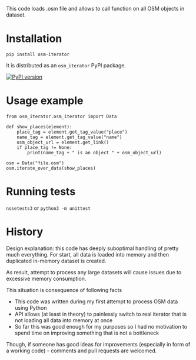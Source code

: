 This code loads .osm file and allows to call function on all OSM objects in dataset.

# Installation

`pip install osm-iterator`

It is distributed as an `osm_iterator` PyPI package.

[![PyPI version](https://badge.fury.io/py/osm-iterator.svg)](https://badge.fury.io/py/osm-iterator)

# Usage example

```
from osm_iterator.osm_iterator import Data

def show_places(element):
    place_tag = element.get_tag_value("place")
    name_tag = element.get_tag_value("name")
    osm_object_url = element.get_link()
    if place_tag != None:
        print(name_tag + " is an object " + osm_object_url)

osm = Data("file.osm")
osm.iterate_over_data(show_places)
```

# Running tests

```nosetests3``` or ```python3 -m unittest```

# History

Design explanation: this code has deeply suboptimal handling of pretty much everything. For start, all data is loaded into memory and then duplicated in-memory dataset is created.

As result, attempt to process any large datasets will cause issues due to excessive memory consumption.

This situation is consequence of following facts

* This code was written during my first attempt to process OSM data using Python
* API allows (at least in theory) to painlessly switch to real iterator that is not loading all data into memory at once
* So far this was good enough for my purposes so I had no motivation to spend time on improving something that is not a bottleneck

Though, if someone has good ideas for improvements (especially in form of a working code) - comments and pull requests are welcomed.

